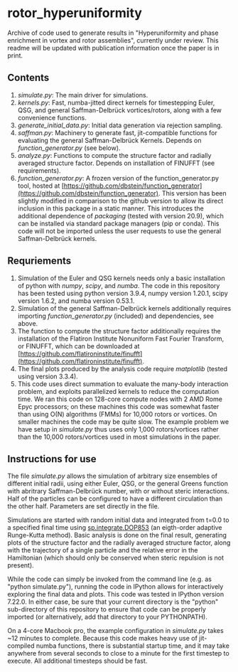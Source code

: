 # rotor_hyperuniformity

Archive of code used to generate results in "Hyperuniformity and phase enrichment in vortex and rotor assemblies", currently under review. This readme will be updated with publication information once the paper is in print.

## Contents
1. *simulate.py*: The main driver for simulations.
2. *kernels.py*: Fast, numba-jitted direct kernels for timestepping Euler, QSG, and general Saffman-Delbr&uuml;ck vortices/rotors, along with a few convenience functions.
3. *generate_initial_data.py*: Initial data generation via rejection sampling.
4. *saffman.py*: Machinery to generate fast, jit-compatible functions for evaluating the general Saffman-Delbr&uuml;ck Kernels. Depends on *function_generator.py* (see below).
5. *analyze.py*: Functions to compute the structure factor and radially averaged structure factor. Depends on installation of FINUFFT (see requirements).
6. *function_generator.py*: A frozen version of the function_generator.py tool, hosted at [https://github.com/dbstein/function_generator](https://github.com/dbstein/function_generator). This version has been slightly modified in comparison to the github version to allow its direct inclusion in this package in a static manner. This introduces the additional dependence of *packaging* (tested with version 20.9), which can be installed via standard package managers (pip or conda). This code will not be imported unless the user requests to use the general Saffman-Delbr&uuml;ck kernels.

## Requriements
1. Simulation of the Euler and QSG kernels needs only a basic installation of python with *numpy*, *scipy*, and *numba*. The code in this repository has been tested using python version 3.9.4, numpy version 1.20.1, scipy version 1.6.2, and numba version 0.53.1.
2. Simulation of the general Saffman-Delbr&uuml;ck kernels additionally requires importing *function_generator.py* (included) and dependencies, see above.
3. The function to compute the structure factor additionally requires the installation of the Flatiron Institute Nonuniform Fast Fourier Transform, or FINUFFT, which can be downloaded at [https://github.com/flatironinstitute/finufft](https://github.com/flatironinstitute/finufft).
4. The final plots produced by the analysis code require *matplotlib* (tested using version 3.3.4).
5. This code uses direct summation to evaluate the many-body interaction problem, and exploits parallelized kernels to reduce the computation time. We ran this code on 128-core compute nodes with 2 AMD Rome Epyc processors; on these machines this code was somewhat faster than using O(N) algorithms (FMMs) for 10,000 rotors or vortices. On smaller machines the code may be quite slow. The example problem we have setup in *simulate.py* thus uses only 1,000 rotors/vortices rather than the 10,000 rotors/vortices used in most simulations in the paper.

## Instructions for use

The file *simulate.py* allows the simulation of arbitrary size ensembles of different initial radii, using either Euler, QSG, or the general Greens function with abritrary Saffman-Delbr&uuml;ck number, with or without steric interactions. Half of the particles can be configured to have a different circulation than the other half. Parameters are set directly in the file.

Simulations are started with random initial data and integrated from t=0.0 to a specified final time using [sp.integrate.DOP853](https://docs.scipy.org/doc/scipy/reference/generated/scipy.integrate.DOP853.html) (an eigth-order adaptive Runge-Kutta method).  Basic analysis is done on the final result, generating plots of the structure factor and the radially averaged structure factor, along with the trajectory of a single particle and the relative error in the Hamiltonian (which should only be conserved when steric repulsion is not present).

While the code can simply be invoked from the command line (e.g. as "python simulate.py"), running the code in IPython allows for interactively exploring the final data and plots. This code was tested in IPython version 7.22.0. In either case, be sure that your current directory is the "python" sub-directory of this repository to ensure that code can be properly imported (or alternatively, add that directory to your PYTHONPATH).

On a 4-core Macbook pro, the example configuration in *simulate.py* takes ~12 minutes to complete. Because this code makes heavy use of jit-compiled numba functions, there is substantial startup time, and it may take anywhere from several seconds to close to a minute for the first timestep to execute. All additional timesteps should be fast.

